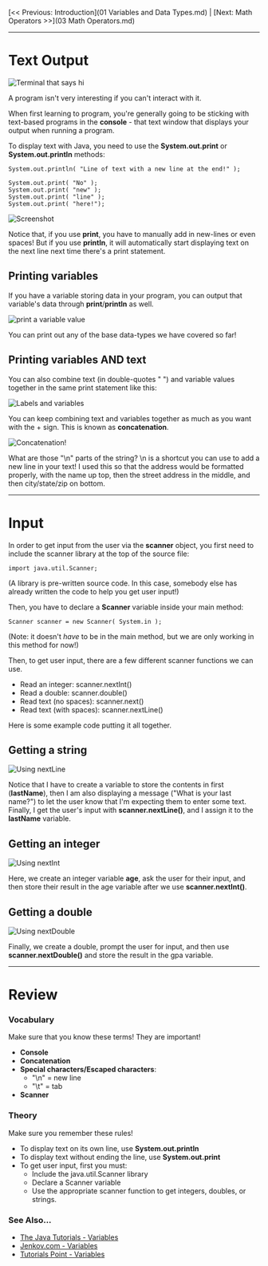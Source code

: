[<< Previous: Introduction](01 Variables and Data Types.md) | [Next: Math Operators >>](03 Math Operators.md)

---

# Text Output

![Terminal that says hi](images/hiconsole.png)

A program isn't very interesting if you can't interact with it.

When first learning to program, you're generally going to be sticking with
text-based programs in the **console** - that text window that displays
your output when running a program.

To display text with Java, you need to use the **System.out.print** or **System.out.println** methods:

	System.out.println( "Line of text with a new line at the end!" );
	
	System.out.print( "No" );
	System.out.print( "new" );
	System.out.print( "line" );
	System.out.print( "here!");
	
![Screenshot](images/02_newlines.png)

Notice that, if you use **print**, you have to manually add in new-lines or even spaces!
But if you use **println**, it will automatically start displaying text on the next line
next time there's a print statement.

## Printing variables

If you have a variable storing data in your program, you can output
that variable's data through **print**/**println** as well.

![print a variable value](images/02_printvar.png)

You can print out any of the base data-types we have covered so far!

## Printing variables AND text

You can also combine text (in double-quotes " ") and variable values
together in the same print statement like this:
		
![Labels and variables](images/02_printlabels.png)

You can keep combining text and variables together as much as you want with the + sign.
This is known as **concatenation**.

![Concatenation!](images/concatenation.png)

What are those "\n" parts of the string? \n is a shortcut you can use to
add a new line in your text! I used this so that the address
would be formatted properly, with the name up top, then
the street address in the middle, and then city/state/zip on bottom.

---

# Input

In order to get input from the user via the **scanner** object, you first
need to include the scanner library at the top of the source file:

	import java.util.Scanner;
	
(A library is pre-written source code. In this case, somebody else has already
written the code to help you get user input!)
	
Then, you have to declare a **Scanner** variable inside your main method:

	Scanner scanner = new Scanner( System.in );
	
(Note: it doesn't *have* to be in the main method, but we are only working
in this method for now!)

Then, to get user input, there are a few different scanner functions we can use.

* Read an integer: scanner.nextInt()
* Read a double: scanner.double()
* Read text (no spaces): scanner.next()
* Read text (with spaces): scanner.nextLine()

Here is some example code putting it all together.

## Getting a string

![Using nextLine](images/02_inputstring.png)

Notice that I have to create a variable to store the contents in first (**lastName**),
then I am also displaying a message ("What is your last name?") to let the user know that I'm expecting
them to enter some text. Finally, I get the user's input with **scanner.nextLine()**, and I assign it to the **lastName** variable.

## Getting an integer

![Using nextInt](images/02_inputint.png)

Here, we create an integer variable **age**, ask the user for their input,
and then store their result in the age variable after we use **scanner.nextInt()**.

## Getting a double

![Using nextDouble](images/02_inputdouble.png)

Finally, we create a double, prompt the user for input, and then use **scanner.nextDouble()** and store
the result in the gpa variable.


---

# Review

### Vocabulary

Make sure that you know these terms! They are important!

* **Console**
* **Concatenation**
* **Special characters/Escaped characters**:
	* "\n" = new line
	* "\t" = tab
* **Scanner**

### Theory

Make sure you remember these rules!

* To display text on its own line, use **System.out.println**
* To display text without ending the line, use **System.out.print**
* To get user input, first you must:
	* Include the java.util.Scanner library
	* Declare a Scanner variable
	* Use the appropriate scanner function to get integers, doubles, or strings.


### See Also...

* [The Java Tutorials - Variables](https://docs.oracle.com/javase/tutorial/java/nutsandbolts/variables.html)
* [Jenkov.com - Variables](http://tutorials.jenkov.com/java/variables.html)
* [Tutorials Point - Variables](https://www.tutorialspoint.com/java/java_variable_types.htm)
